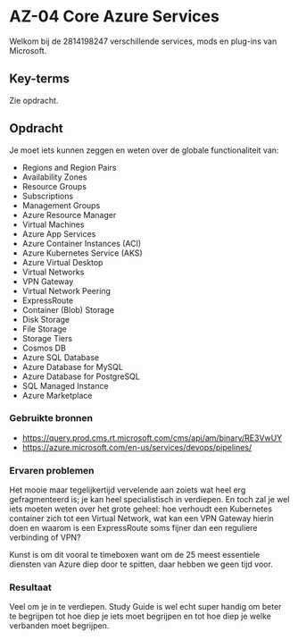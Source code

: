 # AZ-04 Core Azure Services
Welkom bij de 2814198247 verschillende services, mods en plug-ins van Microsoft.

## Key-terms
Zie opdracht.

## Opdracht
Je moet iets kunnen zeggen en weten over de globale functionaliteit van:
- Regions and Region Pairs
- Availability Zones
- Resource Groups
- Subscriptions
- Management Groups
- Azure Resource Manager
- Virtual Machines
- Azure App Services
- Azure Container Instances (ACI)
- Azure Kubernetes Service (AKS)
- Azure Virtual Desktop
- Virtual Networks
- VPN Gateway
- Virtual Network Peering
- ExpressRoute
- Container (Blob) Storage
- Disk Storage
- File Storage
- Storage Tiers
- Cosmos DB
- Azure SQL Database
- Azure Database for MySQL
- Azure Database for PostgreSQL
- SQL Managed Instance
- Azure Marketplace


### Gebruikte bronnen
- https://query.prod.cms.rt.microsoft.com/cms/api/am/binary/RE3VwUY
- https://azure.microsoft.com/en-us/services/devops/pipelines/


### Ervaren problemen
Het mooie maar tegelijkertijd vervelende aan zoiets wat heel erg gefragmenteerd is; je kan heel specialistisch in verdiepen. En toch zal je wel iets moeten weten over het grote geheel: hoe verhoudt een Kubernetes container zich tot een Virtual Network, wat kan een VPN Gateway hierin doen en waarom is een ExpressRoute soms fijner dan een reguliere verbinding of VPN? 

Kunst is om dit vooral te timeboxen want om de 25 meest essentiele diensten van Azure diep door te spitten, daar hebben we geen tijd voor. 

### Resultaat
Veel om je in te verdiepen. Study Guide is wel echt super handig om beter te begrijpen tot hoe diep je iets moet begrijpen en tot hoe diep je welke verbanden moet begrijpen. 